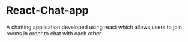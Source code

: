 # React-Chat-app
 A chatting application developed using react which allows users to join rooms in order to chat with each other
